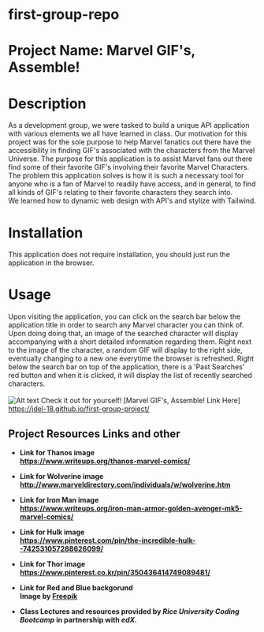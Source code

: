 # first-group-repo
# Project Name: Marvel GIF's, Assemble!

# Description
As a development group, we were tasked to build a unique API application with various elements we all have learned in class.
Our motivation for this project was for the sole purpose to help Marvel fanatics out there have the accessibility in finding GIF's associated with the characters from the Marvel Universe.
The purpose for this application is to assist Marvel fans out there find some of their favorite GIF's involving their favorite Marvel Characters.
The problem this application solves is how it is such a necessary tool for anyone who is a fan of Marvel to readily have access, and in general, to find all kinds of GIF's relating to their favorite characters they search into.<br>
We learned how to dynamic web design with API's and stylize with Tailwind.

# Installation
This application does not require installation, you should just run the application in the browser.

# Usage
Upon visiting the application, you can click on the search bar below the application title in order to search any Marvel character you can think of. Upon doing doing that, an image of the searched character will display accompanying with a short detailed information regarding them. Right next to the image of the character, a random GIF will display to the right side, eventually changing to a new one everytime the browser is refreshed. Right below the search bar on top of the application, there is a 'Past Searches' red button and when it is clicked, it will display the list of recently searched characters. <br><br>
![Alt text](assets/images/Screenshot%202023-04-10%20at%204.19.33%20PM.png)
Check it out for yourself! [Marvel GIF's, Assemble! Link Here]  https://jdel-18.github.io/first-group-project/

## Project Resources Links and other

- <b>Link for Thanos image<b><br>
https://www.writeups.org/thanos-marvel-comics/

- Link for Wolverine image<br>
http://www.marveldirectory.com/individuals/w/wolverine.htm

- Link for Iron Man image<br>
https://www.writeups.org/iron-man-armor-golden-avenger-mk5-marvel-comics/

- Link for Hulk image<br>
https://www.pinterest.com/pin/the-incredible-hulk--742531057288626099/

- Link for Thor image<br>
https://www.pinterest.co.kr/pin/350436414749089481/

- Link for Red and Blue backgorund<br>
Image by <a href="https://www.freepik.com/free-vector/comic-style-background_12300602.htm#query=comic%20background&position=6&from_view=keyword&track=ais">Freepik</a>

- Class Lectures and resources provided by <i>Rice University Coding Bootcamp</i> in partnership with <i>edX.</i>